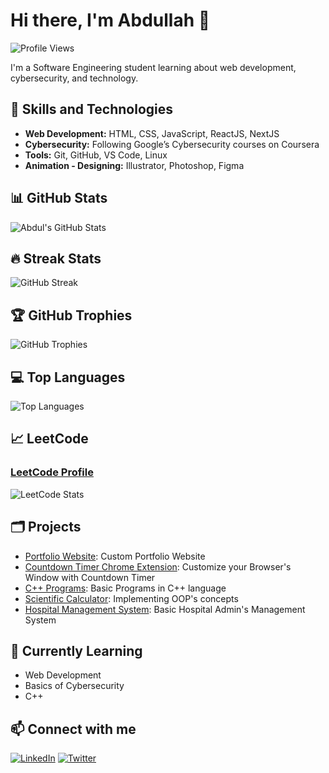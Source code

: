 # Hi there, I'm Abdullah 👋

![Profile Views](https://komarev.com/ghpvc/?username=abdullahkalim21&color=ffbd59)

I'm a Software Engineering student learning about web development, cybersecurity, and technology.

## 🚀 Skills and Technologies
- **Web Development:** HTML, CSS, JavaScript, ReactJS, NextJS
- **Cybersecurity:** Following Google’s Cybersecurity courses on Coursera
- **Tools:** Git, GitHub, VS Code, Linux
- **Animation - Designing:** Illustrator, Photoshop, Figma

## 📊 GitHub Stats
![Abdul's GitHub Stats](https://github-readme-stats.vercel.app/api?username=abdullahkalim21&rank_icon=github&show_icons=true&title_color=f00&icon_color=f00&text_color=333&bg_color=ffbd59&card_width=500)

## 🔥 Streak Stats
![GitHub Streak](https://github-readme-streak-stats.herokuapp.com/?user=abdullahkalim21&stroke=333&ring=333&fire=f00&currStreakNum=333&sideNums=333&currStreakLabel=f00&sideLabels=333&dates=333&background=ffbd59&card_width=500)

## 🏆 GitHub Trophies
![GitHub Trophies](https://github-profile-trophy.vercel.app/?username=abdullahkalim21&theme=dark_lover&rank=A,B,C&row=2&no-bg=true&margin-w=10&margin-h=10)

## 💻 Top Languages
![Top Languages](https://github-readme-stats.vercel.app/api/top-langs/?username=abdullahkalim21&layout=pie&title_color=333&icon_color=fff&text_color=333&bg_color=ffbd59&card_width=500)

## 📈 LeetCode
### [LeetCode Profile](https://leetcode.com/u/abdullahkalim216/)
![LeetCode Stats](https://leetcard.jacoblin.cool/abdullahkalim216?theme=unicorn&font=Karma&ext=contest&card_width=500)

## 🗂️ Projects
- [Portfolio Website](https://abdullahkaleem.netlify.app): Custom Portfolio Website
- [Countdown Timer Chrome Extension](https://github.com/abdullahkalim21/countdown-chrome-extention.git): Customize your Browser's Window with Countdown Timer
- [C++ Programs](https://github.com/abdullahkalim21/cpp_basic_programs): Basic Programs in C++ language
- [Scientific Calculator](https://github.com/abdullahkalim21/cpp_Basic_Programs/blob/main/cpp%20files/scientific_calculator.cpp): Implementing OOP's concepts
- [Hospital Management System](https://github.com/abdullahkalim21/cpp_basic_programs/Hospital-Management-System.cpp): Basic Hospital Admin's Management System


## 🌱 Currently Learning
- Web Development
- Basics of Cybersecurity
- C++

## 📫 Connect with me
[![LinkedIn](https://img.shields.io/badge/-LinkedIn-blue?style=flat-round&logo=Linkedin&logoColor=white)](https://www.linkedin.com/in/abdullahkalim216/)
[![Twitter](https://img.shields.io/badge/-Twitter-gray?style=flat-round&logo=x&logoColor=white)](https://x.com/abdullahkalim21)
